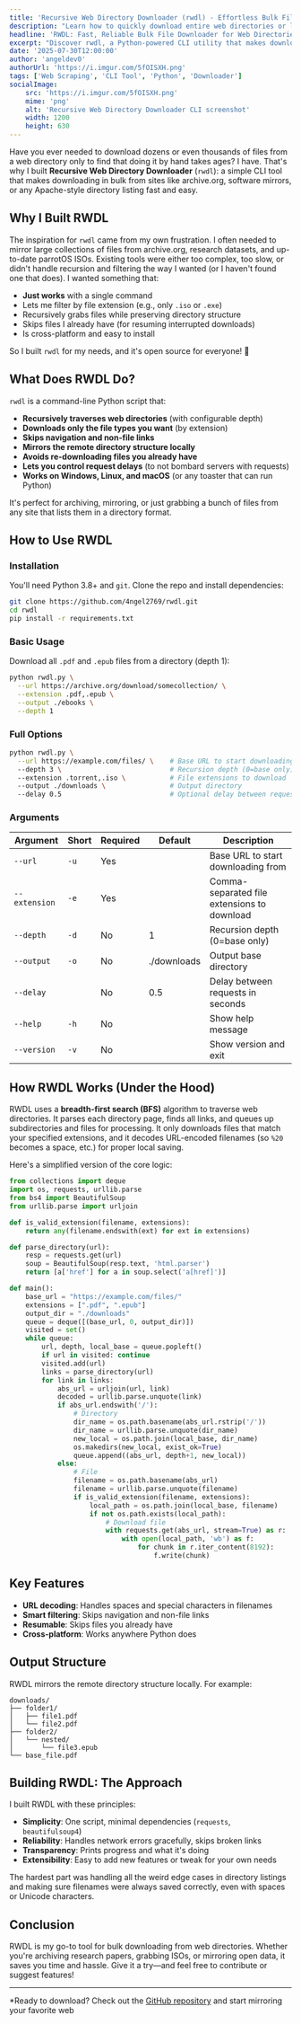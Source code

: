 ```yaml
---
title: 'Recursive Web Directory Downloader (rwdl) - Effortless Bulk File Downloads'
description: "Learn how to quickly download entire web directories or large file collections with rwdl, a Python CLI tool built for speed, reliability, and ease of use."
headline: 'RWDL: Fast, Reliable Bulk File Downloader for Web Directories'
excerpt: "Discover rwdl, a Python-powered CLI utility that makes downloading files from web directories (like archive.org) fast and painless. Learn why it was built, how it works, and how to use it."
date: '2025-07-30T12:00:00'
author: 'angeldev0'
authorUrl: 'https://i.imgur.com/5fOISXH.png'
tags: ['Web Scraping', 'CLI Tool', 'Python', 'Downloader']
socialImage:
    src: 'https://i.imgur.com/5fOISXH.png'
    mime: 'png'
    alt: 'Recursive Web Directory Downloader CLI screenshot'
    width: 1200
    height: 630
---
```


Have you ever needed to download dozens or even thousands of files from a web directory only to find that doing it by hand takes ages? I have. That's why I built **Recursive Web Directory Downloader** (`rwdl`): a simple CLI tool that makes downloading in bulk from sites like archive.org, software mirrors, or any Apache-style directory listing fast and easy.

## Why I Built RWDL

The inspiration for `rwdl` came from my own frustration. I often needed to mirror large collections of files from archive.org, research datasets, and up-to-date parrotOS ISOs. Existing tools were either too complex, too slow, or didn't handle recursion and filtering the way I wanted (or I haven't found one that does). I wanted something that:

- **Just works** with a single command
- Lets me filter by file extension (e.g., only `.iso` or `.exe`)
- Recursively grabs files while preserving directory structure
- Skips files I already have (for resuming interrupted downloads)
- Is cross-platform and easy to install

So I built `rwdl` for my needs, and it's open source for everyone! 🎉

## What Does RWDL Do?

`rwdl` is a command-line Python script that:

- **Recursively traverses web directories** (with configurable depth)
- **Downloads only the file types you want** (by extension)
- **Skips navigation and non-file links**
- **Mirrors the remote directory structure locally**
- **Avoids re-downloading files you already have**
- **Lets you control request delays** (to not bombard servers with requests)
- **Works on Windows, Linux, and macOS** (or any toaster that can run Python)

It's perfect for archiving, mirroring, or just grabbing a bunch of files from any site that lists them in a directory format.

## How to Use RWDL

### Installation

You'll need Python 3.8+ and `git`. Clone the repo and install dependencies:

```bash
git clone https://github.com/4ngel2769/rwdl.git
cd rwdl
pip install -r requirements.txt
```

### Basic Usage

Download all `.pdf` and `.epub` files from a directory (depth 1):

```bash
python rwdl.py \
  --url https://archive.org/download/somecollection/ \
  --extension .pdf,.epub \
  --output ./ebooks \
  --depth 1
```

### Full Options

```bash
python rwdl.py \
  --url https://example.com/files/ \    # Base URL to start downloading from
  --depth 3 \                           # Recursion depth (0=base only)
  --extension .torrent,.iso \           # File extensions to download
  --output ./downloads \                # Output directory
  --delay 0.5                           # Optional delay between requests
```

### Arguments

| Argument        | Short | Required | Default     | Description                                 |
|-----------------|-------|----------|-------------|---------------------------------------------|
| `--url`         | `-u`  | Yes      |             | Base URL to start downloading from          |
| `--extension`   | `-e`  | Yes      |             | Comma-separated file extensions to download |
| `--depth`       | `-d`  | No       | 1           | Recursion depth (0=base only)               |
| `--output`      | `-o`  | No       | ./downloads | Output base directory                       |
| `--delay`       |       | No       | 0.5         | Delay between requests in seconds           |
| `--help`        | `-h`  | No       |             | Show help message                           |
| `--version`     | `-v`  | No       |             | Show version and exit                       |

## How RWDL Works (Under the Hood)

RWDL uses a **breadth-first search (BFS)** algorithm to traverse web directories. It parses each directory page, finds all links, and queues up subdirectories and files for processing. It only downloads files that match your specified extensions, and it decodes URL-encoded filenames (so `%20` becomes a space, etc.) for proper local saving.

Here's a simplified version of the core logic:

```python [rwdl.py]
from collections import deque
import os, requests, urllib.parse
from bs4 import BeautifulSoup
from urllib.parse import urljoin

def is_valid_extension(filename, extensions):
    return any(filename.endswith(ext) for ext in extensions)

def parse_directory(url):
    resp = requests.get(url)
    soup = BeautifulSoup(resp.text, 'html.parser')
    return [a['href'] for a in soup.select('a[href]')]

def main():
    base_url = "https://example.com/files/"
    extensions = [".pdf", ".epub"]
    output_dir = "./downloads"
    queue = deque([(base_url, 0, output_dir)])
    visited = set()
    while queue:
        url, depth, local_base = queue.popleft()
        if url in visited: continue
        visited.add(url)
        links = parse_directory(url)
        for link in links:
            abs_url = urljoin(url, link)
            decoded = urllib.parse.unquote(link)
            if abs_url.endswith('/'):
                # Directory
                dir_name = os.path.basename(abs_url.rstrip('/'))
                dir_name = urllib.parse.unquote(dir_name)
                new_local = os.path.join(local_base, dir_name)
                os.makedirs(new_local, exist_ok=True)
                queue.append((abs_url, depth+1, new_local))
            else:
                # File
                filename = os.path.basename(abs_url)
                filename = urllib.parse.unquote(filename)
                if is_valid_extension(filename, extensions):
                    local_path = os.path.join(local_base, filename)
                    if not os.path.exists(local_path):
                        # Download file
                        with requests.get(abs_url, stream=True) as r:
                            with open(local_path, 'wb') as f:
                                for chunk in r.iter_content(8192):
                                    f.write(chunk)
```

## Key Features

- **URL decoding**: Handles spaces and special characters in filenames
- **Smart filtering**: Skips navigation and non-file links
- **Resumable**: Skips files you already have
- **Cross-platform**: Works anywhere Python does

## Output Structure

RWDL mirrors the remote directory structure locally. For example:

```
downloads/
├── folder1/
│   ├── file1.pdf
│   └── file2.pdf
├── folder2/
│   └── nested/
│       └── file3.epub
└── base_file.pdf
```

## Building RWDL: The Approach

I built RWDL with these principles:

- **Simplicity**: One script, minimal dependencies (`requests`, `beautifulsoup4`)
- **Reliability**: Handles network errors gracefully, skips broken links
- **Transparency**: Prints progress and what it's doing
- **Extensibility**: Easy to add new features or tweak for your own needs

The hardest part was handling all the weird edge cases in directory listings and making sure filenames were always saved correctly, even with spaces or Unicode characters.

## Conclusion

RWDL is my go-to tool for bulk downloading from web directories. Whether you're archiving research papers, grabbing ISOs, or mirroring open data, it saves you time and hassle. Give it a try—and feel free to contribute or suggest features!

---

*Ready to download? Check out the [GitHub repository](https://github.com/4ngel2769/rwdl) and start mirroring your favorite web